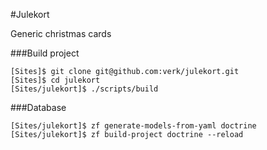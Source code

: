 #Julekort

Generic christmas cards

###Build project

    [Sites]$ git clone git@github.com:verk/julekort.git
    [Sites]$ cd julekort
    [Sites/julekort]$ ./scripts/build

###Database

    [Sites/julekort]$ zf generate-models-from-yaml doctrine
    [Sites/julekort]$ zf build-project doctrine --reload